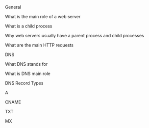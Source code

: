 General

What is the main role of a web server

What is a child process

Why web servers usually have a parent process and child processes

What are the main HTTP requests

DNS

What DNS stands for

What is DNS main role

DNS Record Types

A

CNAME

TXT

MX
